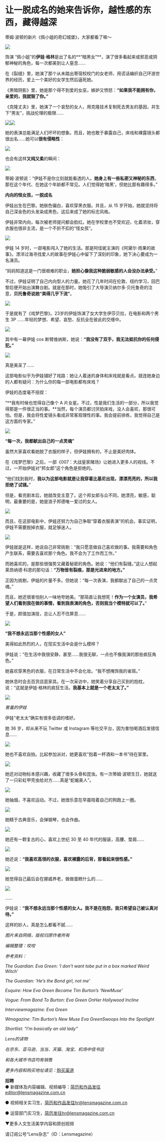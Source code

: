 # 让一脱成名的她来告诉你，越性感的东西，藏得越深

蒂姆·波顿的新片《佩小姐的奇幻城堡》，大家都看了嘛～

![](https://pic1.zhimg.com/v2-696398007c2ab86b44703985724d4d20_b.jpg)

饰演 “佩小姐”的**伊娃·格林**是出了名的**“暗黑女”**，演了很多看起来或邪恶或阴郁神秘的角色，每一次都美到让人窒息……

在《裂缝》里，她演了那个从未踏出寄宿校校门的女老师，用谎话编织自己环游世界的经历，爱上一个美好的女学生然后逼死她。

《黑暗阴影》里，她是那个得不到爱的女巫，嫉妒又愤怒：**“如果我不能拥有你，亲爱的，我就毁了你。”**

《克隆丈夫》里，她演了一个哀愁的女人，用克隆技术复制死去男友的基因，并生下“男友”，挑战伦理的极限……

![](https://pic3.zhimg.com/v2-20024dfa19ea436925bc83b9200303de_b.jpg)![](https://pic2.zhimg.com/v2-66f22c7369fa74680a7de508844a9311_b.jpg)

她的表演总能满足人们坏坏的想象。而且，她也敢于暴露自己，床戏和裸露镜头都很出名……她可以**很有侵略性**：

![](https://pic4.zhimg.com/v2-774e37c780620f1438f099a9a3efdf77_b.png)

也会有这样**又纯又柔**的瞬间：

![](https://pic3.zhimg.com/v2-34ecb12ab57397df4e120f19ada98ee6_b.jpg)

蒂姆·波顿说：“伊娃不是你立刻就能看透的人。**她身上有一些私密又神秘的东西**，那在这个年代、在她这个年龄都不常见。人们觉得她‘暗黑’，但她比那有趣得多。”

**内向的怪女孩，一脱成名**

伊娃出生在巴黎。她肤色偏白，喜欢穿黑衣服。并且，从 15 岁开始，她就坚持将自己深金色的头发染成黑色，这后来成了她的标志风格。

伊娃非常内向，每次被老师提问都会脸红。她在学校里也不受欢迎，化着浓妆，穿衣服也很非主流，是一个不折不扣的“怪女孩”。

![](https://pic1.zhimg.com/v2-97695155124e9ee7dd5c397e07f7af68_b.jpg)

伊娃 14 岁时，一部电影闯入了她的生活。那是阿佳妮主演的《阿黛尔·雨果的故事》。漂洋过海寻找爱人的故事在伊娃心中留下了深刻的印象，她下决心要成为一名演员。

“妈妈知道这是一门很艰难的职业，**她担心像我这种脆弱敏感的人会没办法承受。**”

不过，伊娃证明了自己内向型人的力量。她花了几年时间在伦敦、纽约学习，回巴黎后便开始出演舞台剧。就是在那时，她吸引了大导演贝纳尔多·贝托鲁奇的注意，**贝托鲁奇说她“美得几乎下流”**。

![](https://pic2.zhimg.com/v2-7848516426bc68befea7b3902ab426f5_b.png)

于是就有了《戏梦巴黎》。23岁的伊娃饰演了女大学生伊莎贝拉，在电影和两个男生 3P ……年轻的梦想、希望、哀愁、反抗全在彼此的交缠中。

![](https://pic4.zhimg.com/v2-0c6fb48a2d8d6641f39952dc5af2155f_b.jpg)

其中有一幕伊娃 cos 断臂维纳斯，她说：**“我没有了双手，我无法抵抗你的任何侵犯。”**

![](https://pic4.zhimg.com/v2-278bc77b4a148305e8e5d2dd781fcfd7_b.jpg)

真是美呆了……

这部电影似乎为伊娃铺好了戏路：她让人着迷的身体和床戏就是看点。就连她身边的人都有疑问：为什么你的每一部电影都有床戏？

伊娃的态度毫不扭捏：

“**我有时候也觉得自己像个 A 片女星。不过，性是我们生活的一部分，所以我觉得那是一件很正当的事。**当然，每个演员都讨厌拍床戏，没人会喜欢，那很可怕。但是，我会将性爱镜头看成非常客观理性的事。我会提前排练，我觉得自己是这方面的专家。”

![](https://pic3.zhimg.com/v2-59a0594ca7dfa9efd50fe69d144dbd3e_b.jpg)  

**“每一次，我都献出自己的一点灵魂”**

虽然大家喜欢看她脱了衣服的样子，但伊娃拥有的，不止是美好肉体。

在《戏梦巴黎》之后，一部《007：大战皇家赌场》让她进入更多人的视线。不过，一开始伊娃对“邦女郎”这个角色是拒绝的。

“他们找到我时，**我以为这部电影就是让我穿着比基尼出现，漂漂亮亮的，所以我拒绝了试镜。**”

但是，看完剧本后，她就改变主意了。这个邦女郎与众不同，她漂亮，敏感，聪明，最重要的是，她是浪子邦德唯一爱过的女人。

![](https://pic1.zhimg.com/v2-989b08fb812abd473c63cae10e85bee4_b.png)

而且，在这部电影中，伊娃还努力为自己争取“穿着衣服表演”的机会。事实证明，伊娃不需要脱掉衣服，就足够迷人。

![](https://pic3.zhimg.com/v2-0558a7938015160cac439833701ec24a_b.png)

伊娃就是这样，她说自己非常挑剔：“我只愿意做自己喜欢做的事。我需要和角色产生联系，需要去喜欢那个角色。我不会为了工作而工作。”

而她喜欢的，是那些很强势又藏着秘密的角色。她说：“他们有裂缝。”这让人想起莱昂纳德·科恩的那句话：**“万物皆有裂痕，那是光进来的地方。”**

正因为挑剔，伊娃的片量不多。但她说：“每一次表演，我都献出了自己的一点灵魂。”

而且，她还很害怕别人一味地夸她美。“那简直让我想死！**作为一个女演员，我希望人们看到我在做的事情，看到我表演的角色，否则我当个模特就可以了。**”

于是，颜值加演技，总让人忍不住屏息……

![](https://pic1.zhimg.com/v2-1a09b6352d6cd89f71eff288e7d94d5c_b.jpg)  

**“我不想永远当那个性感的女人”**

美得如此热烈的人，在现实生活中会是什么模样？

伊娃说：“在生活中我很安静，甚至……我很无聊，一点也不像我演的那些疯狂角色。”

她喜欢穿黑色的衣服，在日常生活中不会化妆。“我不想掩饰我的雀斑。”

她休息时会去百货店逛家具。在一次采访中，她笑着分享自己买到的抱枕，说：“这就是伊娃·格林的疯狂生活。**我基本上就是一个老太太了。”**

![](https://pic1.zhimg.com/v2-0c731b0cd9dffc31e5fab4bbd3694438_b.jpg)

_害羞的伊娃_

伊娃“老太太”确实有很多低调的嗜好。

她 36 岁，却从来不玩 Twitter 或 Instagram 等社交平台，因为害怕喝酒后发错信息……

![](https://pic1.zhimg.com/v2-c5fb6f920e6aa9a93bb5cb9bb4d73548_b.jpg)

她也不喜欢自拍。比起参加派对，她更喜欢“抱着一杯酒和一本书”待在家里。

![](https://pic1.zhimg.com/v2-ea4431afd65931460b02281aa8979d14_b.jpg)

她还对动物标本感兴趣，收藏了很多头骨和昆虫。有一次蒂姆·波顿生日，她就送了一只彩虹甲壳虫给对方……真是“蛇蝎美人”。

![](https://pic1.zhimg.com/v2-e2eed95a60cb179b7c72713ac3e3a00c_b.jpg)

她抽烟，不喜欢运动。不过，她很乐意在早晨陪着自己的狗跑上一圈。

![](https://pic2.zhimg.com/v2-ea68323d3a1ea3f6197e23b29ad79d01_b.jpg)

她精于古典音乐，会弹钢琴，也会作曲。

![](https://pic3.zhimg.com/v2-4ec05522d7e5769e4f90ea2aaeb7fa56_b.jpg)

她还有一颗复古的心，喜欢上世纪 30 至 40 年代的服装，高腰、垫肩……

![](https://pic1.zhimg.com/v2-4e2496019006768907d6bc73583a6774_b.jpg)

她还说：**“我喜欢高领的衣服，喜欢裸露的后背，那看起来很性感。”**

![](https://pic4.zhimg.com/v2-bb22d25c80a65acb6ec0af3dc090f293_b.jpg)

她觉得自己最后会在挪威养老，做做蛋糕什么的……

![](https://pic1.zhimg.com/v2-1100cf29bc52d814160d662d8cdcd75c_b.jpg)

……

伊娃说：**“我不想永远当那个性感的女人。我不是在抱怨，我只希望自己被认真对待。”**

这样的妙人，真是怎么都看不腻……

_图片来自网络，版权归原作者所有_

_编辑整理：咬咬_

_参考资料：_

_The Guardian: Eva Green: ‘I don't want tobe put in a box marked Weird Witch’_

_The Guardian: ‘He’s the Bond girl, not me’_

_Esquire: How Eva Green Became Tim Burton’s ‘NewMuse’_

_Vogue: From Bond To Burton: Eva Green OnHer Hollywood Incline_

_Interviewmagazine: Eva Green_

_Wmagazine: Tim Burton’s New Muse Eva GreenSwoops Into the Spotlight_

_Shortlist: “I’m basically an old lady”_

_Lens的读物_

_在京东、亚马逊、当当、天猫、淘宝、机场中信书店_ 

_和各大城市书店均有销售_

_更多内容和购买地址请见：_[购买渠道](http:http://mp.weixin.qq.com/s?__biz=MjM5MTIwOTI4MA==&mid=2650327782&idx=5&sn=e81cfec77824ca209a59ed132e30a200&scene=21%23wechat_redirect)

**招聘**  
● 新媒体及内容编辑、视频编导：简历和作品发往editor@lensmagazine.com.cn  

● 视频相关实习生，简历和作品发往hr@lensmagazine.com.cn  

● 运营部门实习生，简历发往hr@lensmagazine.com.cn  

▼更多人文生活美学内容和原创视频

请订阅公号“Lens杂志”（ID：Lensmagazine）